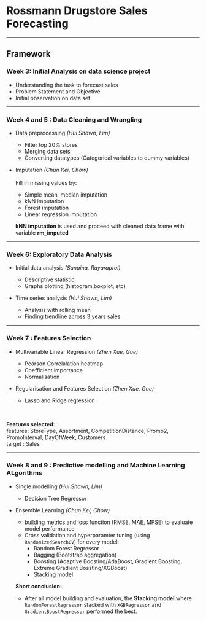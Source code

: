 # Rossmann Drugstore Sales Forecasting
<hr>

## Framework

### Week 3: Initial Analysis on data science project
 - Understanding the task to forecast sales
 - Problem Statement and Objective
 - Initial observation on data set
<hr>

### Week 4 and 5 : Data Cleaning and Wrangling
 - Data preprocessing *(Hui Shawn, Lim)*
     - Filter top 20% stores
     - Merging data sets
     - Converting datatypes (Categorical variables to dummy variables)
- Imputation *(Chun Kei, Chow)* <br><br>
  Fill in missing values by:
     - Simple mean, median imputation
     - kNN imputation
     - Forest imputation
     - Linear regression imputation <br>
     
  **kNN imputation** is used and proceed with cleaned data frame with variable **rm_imputed**
  
<hr>

### Week 6: Exploratory Data Analysis
- Initial data analysis *(Sunaina, Rayaraprol)*
    - Descriptive statistic
    - Graphs plotting (histogram,boxplot, etc)

- Time series analysis *(Hui Shawn, Lim)*
    - Analysis with rolling mean
    - Finding trendline across 3 years sales

<hr>

### Week 7 : Features Selection
-	Multivariable Linear Regression *(Zhen Xue, Gue)*
    - Pearson Correlalation heatmap
    - Coefficient importance
    - Normalisation

-	Regularisation and Features Selection *(Zhen Xue, Gue)*
    - Lasso and Ridge regression
<br>

**Features selected:** <br>
features: StoreType, Assortment, CompetitionDistance, Promo2, PromoInterval,	DayOfWeek, Customers <br>
target  : Sales

<hr>

### Week 8 and 9 : Predictive modelling and Machine Learning ALgorithms
- Single modelling *(Hui Shawn, Lim)*
    - Decision Tree Regressor

- Ensemble Learning *(Chun Kei, Chow)*
    - building metrics and loss function (RMSE, MAE, MPSE) to evaluate model performance
    - Cross validation and hyperparamter tuning (using `RandomizedSearchCV`) for every model:
        - Random Forest Regressor
        - Bagging (Bootstrap aggregation)
        - Boosting (Adaptive Boosting/AdaBoost, Gradient Boosting, Extreme Gradient Bossting/XGBoost)
        - Stacking model
     
  **Short conclusion:**
  - After all model building and evaluation, the **Stacking model** where  `RandomForestRegressor` stacked with `XGBRegressor` and `GradientBoostRegressor` performed the best.
 




